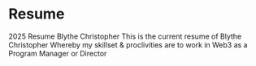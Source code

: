 # Resume
2025 Resume Blythe Christopher
This is the current resume of Blythe Christopher
Whereby my skillset & proclivities are to work in Web3 as a Program Manager or Director
